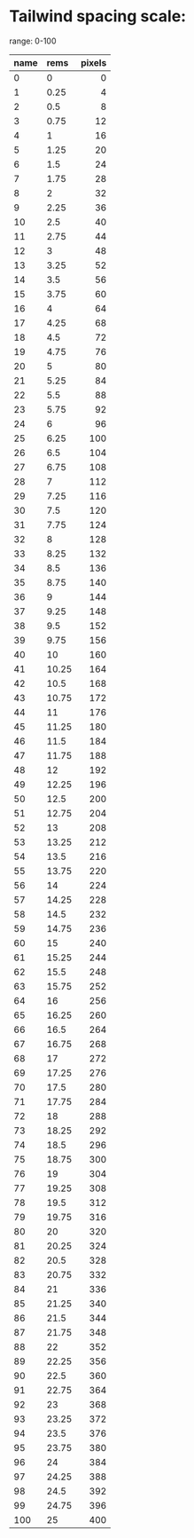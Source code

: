 # Tailwind spacing scale:

range: 0-100 

| name | rems | pixels |
| :--- | :--- | ---: |
| 0 | 0 | 0 |
| 1 | 0.25 | 4 |
| 2 | 0.5 | 8 |
| 3 | 0.75 | 12 |
| 4 | 1 | 16 |
| 5 | 1.25 | 20 |
| 6 | 1.5 | 24 |
| 7 | 1.75 | 28 |
| 8 | 2 | 32 |
| 9 | 2.25 | 36 |
| 10 | 2.5 | 40 |
| 11 | 2.75 | 44 |
| 12 | 3 | 48 |
| 13 | 3.25 | 52 |
| 14 | 3.5 | 56 |
| 15 | 3.75 | 60 |
| 16 | 4 | 64 |
| 17 | 4.25 | 68 |
| 18 | 4.5 | 72 |
| 19 | 4.75 | 76 |
| 20 | 5 | 80 |
| 21 | 5.25 | 84 |
| 22 | 5.5 | 88 |
| 23 | 5.75 | 92 |
| 24 | 6 | 96 |
| 25 | 6.25 | 100 |
| 26 | 6.5 | 104 |
| 27 | 6.75 | 108 |
| 28 | 7 | 112 |
| 29 | 7.25 | 116 |
| 30 | 7.5 | 120 |
| 31 | 7.75 | 124 |
| 32 | 8 | 128 |
| 33 | 8.25 | 132 |
| 34 | 8.5 | 136 |
| 35 | 8.75 | 140 |
| 36 | 9 | 144 |
| 37 | 9.25 | 148 |
| 38 | 9.5 | 152 |
| 39 | 9.75 | 156 |
| 40 | 10 | 160 |
| 41 | 10.25 | 164 |
| 42 | 10.5 | 168 |
| 43 | 10.75 | 172 |
| 44 | 11 | 176 |
| 45 | 11.25 | 180 |
| 46 | 11.5 | 184 |
| 47 | 11.75 | 188 |
| 48 | 12 | 192 |
| 49 | 12.25 | 196 |
| 50 | 12.5 | 200 |
| 51 | 12.75 | 204 |
| 52 | 13 | 208 |
| 53 | 13.25 | 212 |
| 54 | 13.5 | 216 |
| 55 | 13.75 | 220 |
| 56 | 14 | 224 |
| 57 | 14.25 | 228 |
| 58 | 14.5 | 232 |
| 59 | 14.75 | 236 |
| 60 | 15 | 240 |
| 61 | 15.25 | 244 |
| 62 | 15.5 | 248 |
| 63 | 15.75 | 252 |
| 64 | 16 | 256 |
| 65 | 16.25 | 260 |
| 66 | 16.5 | 264 |
| 67 | 16.75 | 268 |
| 68 | 17 | 272 |
| 69 | 17.25 | 276 |
| 70 | 17.5 | 280 |
| 71 | 17.75 | 284 |
| 72 | 18 | 288 |
| 73 | 18.25 | 292 |
| 74 | 18.5 | 296 |
| 75 | 18.75 | 300 |
| 76 | 19 | 304 |
| 77 | 19.25 | 308 |
| 78 | 19.5 | 312 |
| 79 | 19.75 | 316 |
| 80 | 20 | 320 |
| 81 | 20.25 | 324 |
| 82 | 20.5 | 328 |
| 83 | 20.75 | 332 |
| 84 | 21 | 336 |
| 85 | 21.25 | 340 |
| 86 | 21.5 | 344 |
| 87 | 21.75 | 348 |
| 88 | 22 | 352 |
| 89 | 22.25 | 356 |
| 90 | 22.5 | 360 |
| 91 | 22.75 | 364 |
| 92 | 23 | 368 |
| 93 | 23.25 | 372 |
| 94 | 23.5 | 376 |
| 95 | 23.75 | 380 |
| 96 | 24 | 384 |
| 97 | 24.25 | 388 |
| 98 | 24.5 | 392 |
| 99 | 24.75 | 396 |
| 100 | 25 | 400 |
